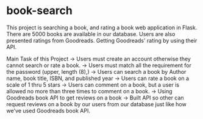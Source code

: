 # book-search
This project is searching a book, and rating a book web application in Flask. There are 5000 books are available in our database. Users are also presented ratings from Goodreads. Getting Goodreads' rating by using their API. 

Main Task of this Project
-> Users must create an account otherwise they cannot search or rate a book.
-> Users must match all the requirement for the password (upper, length (8),)
-> Users can search a book by Author name, book title, ISBN, and published year
-> Users can rate a book on a scale of 1 thru 5 stars
-> Users can comment on a book, but a user is allowed no more than three times to comment on a book.
-> Using Goodreads book API to get reviews on a book
-> Built API so other can request reviews on a book by our users from our database just like how we've used Goodreads book API.

